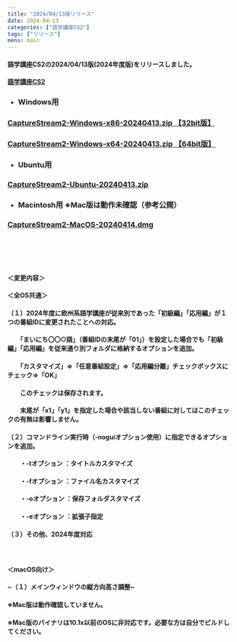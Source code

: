 ```yaml
---
title: "2024/04/13版リリース"
date: 2024-04-13
categories: ["語学講座CS2"]
tags: ["リリース"]
menu: main
---
```

#### 語学講座CS2の2024/04/13版(2024年度版)をリリースしました。
#### [語学講座CS2](https://csreviser.github.io/CaptureStream2/)
* ### Windows用
### [CaptureStream2-Windows-x86-20240413.zip 【32bit版】](https://github.com/CSReviser/CaptureStream2/releases/download/20240413/CaptureStream2-Windows-x86-20240413.zip)
### [CaptureStream2-Windows-x64-20240413.zip 【64bit版】](https://github.com/CSReviser/CaptureStream2/releases/download/20240413/CaptureStream2-Windows-x64-20240413.zip) 　　　　　　　　　　　　　　　　　　
* ### Ubuntu用    
### [CaptureStream2-Ubuntu-20240413.zip](https://github.com/CSReviser/CaptureStream2/releases/download/20240413/CaptureStream2-Ubuntu-20240413.zip)
* ### Macintosh用  ※Mac版は動作未確認（参考公開）  
### [CaptureStream2-MacOS-20240414.dmg](https://github.com/CSReviser/CaptureStream2/releases/download/20240414/CaptureStream2-MacOS-20240414.dmg)
####  　　　  
####  　　　  
#### ＜変更内容＞　　　
#### ＜全OS共通＞
#### （１）2024年度に欧州系語学講座が従来別であった「初級編」「応用編」が１つの番組IDに変更されたことへの対応。
####  　　「まいにち〇〇○語」（番組IDの末尾が「01」）を設定した場合でも「初級編」「応用編」を従来通り別フォルダに格納するオプションを追加。
####  　　「カスタマイズ」⇒「任意番組設定」⇒「応用編分離」チェックボックスにチェック⇒「OK」
####  　　このチェックは保存されます。
####  　　末尾が「x1」「y1」を指定した場合や該当しない番組に対してはこのチェックの有無は影響しません。
#### （２）コマンドライン実行時（-noguiオプション使用）に指定できるオプションを追加。
#### 　　・-tオプション ：タイトルカスタマイズ
#### 　　・-fオプション ：ファイル名カスタマイズ
#### 　　・-oオプション ：保存フォルダスタマイズ
#### 　　・-eオプション ：拡張子指定
#### （３）その他、2024年度対応
####  　　　  
#### ＜macOS向け＞
#### ~（１）メインウィンドウの縦方向高さ調整~
####     ※Mac版は動作確認していません。
####     ※Mac版のバイナリは10.1x以前のOSに非対応です。必要な方は自分でビルドしてください。
